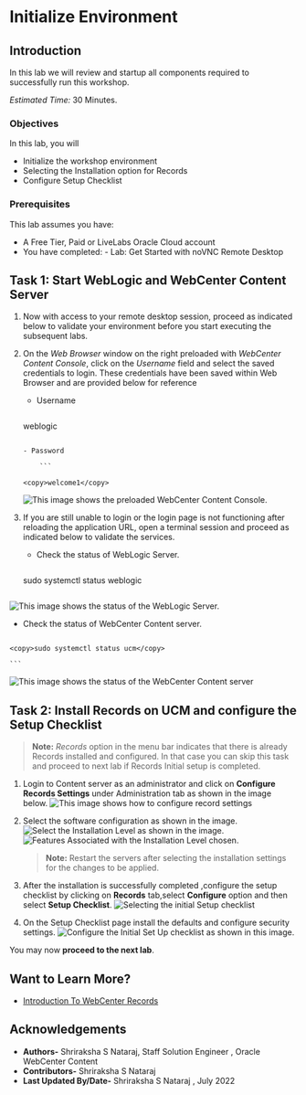 # Initialize Environment

## Introduction

In this lab we will review and startup all components required to successfully run this workshop.

*Estimated Time:* 30 Minutes.

### Objectives

In this lab, you will

- Initialize the workshop environment
- Selecting the Installation option for Records
- Configure Setup Checklist

### Prerequisites

This lab assumes you have:

- A Free Tier, Paid or LiveLabs Oracle Cloud account
- You have completed:
      - Lab: Get Started with noVNC Remote Desktop

## Task 1: Start WebLogic and WebCenter Content Server

1. Now with access to your remote desktop session, proceed as indicated below to validate your environment before you start executing the subsequent labs.

2. On the *Web Browser* window on the right preloaded with *WebCenter Content Console*, click on the *Username* field and select the saved credentials to login. These credentials have been saved within Web Browser and are provided below for reference
    - Username

        ```

    <copy>weblogic</copy>

    ```

    - Password

        ```

    <copy>welcome1</copy>
    ```

     ![This image shows the preloaded WebCenter Content Console.](./images/webcenter-content-login-screen.png "WebCenter Content Console Login Screen")

3. If you are still unable to login or the login page is not functioning after reloading the application URL, open a terminal session and proceed as indicated below to validate the services.

   - Check the status of WebLogic Server.

       ```

    <copy>sudo systemctl status weblogic</copy>

    ```

![This image shows the status of the WebLogic Server.](./images/weblogic-startup.png "WebLogic Server Status")

   - Check the status of WebCenter Content server.

      ```

    <copy>sudo systemctl status ucm</copy>

    ```

![This image shows the status of the WebCenter Content server](./images/webcenter-content-startup.png "WebCenter Content Server Status")


## Task 2: Install Records on UCM and configure the Setup Checklist

> **Note:** *Records* option in the menu bar indicates that there is already Records installed and configured. In that case you can skip this task and proceed to next lab if Records Initial setup is completed.

1. Login to Content server as an administrator and click on **Configure Records Settings** under Administration tab as shown in the image below.
    ![This image shows how to configure record settings](./images/configure-records-settings.png "Configure Records Settings ")

2. Select the software configuration as shown in the image.
      ![Select the Installation Level as shown in the image.](./images/installation-level.png "Installation Level")
      ![Features Associated with the Installation Level chosen.](./images/installation-feature.png "Installation Feature")

    > **Note:** Restart the servers after selecting the installation settings for the changes to be applied.

3. After the installation is successfully completed ,configure the setup checklist by clicking on **Records** tab,select **Configure** option and then select **Setup Checklist**.
     ![Selecting the initial Setup checklist](./images/select-setup-checklist.png "Select SetUp CheckList ")

4. On the Setup Checklist page install the defaults and configure security settings.
     ![Configure the Initial Set Up checklist as shown in this image.](./images/initial-setup-checklist.png "Initial SetUp CheckList")

You may now **proceed to the next lab**.

## Want to Learn More?

- [Introduction To WebCenter Records](https://docs.oracle.com/en/middleware/webcenter/content/12.2.1.4/index.html)

## Acknowledgements

- **Authors-** Shriraksha S Nataraj, Staff Solution Engineer , Oracle WebCenter Content
- **Contributors-** Shriraksha S Nataraj
- **Last Updated By/Date-** Shriraksha S Nataraj , July 2022
